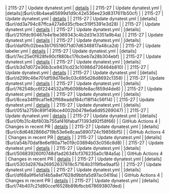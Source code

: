 | 2115-27 | Update dynatest.yml | [details]($url/7bebc31d8717f550a27cedd7d0a5363759cb81c6) |
| 2115-27 | Update dynatest.yml | [details]($url/c8b4aea65699d1d9c42e536ee23d8317611b50cf) |
| 2115-27 | Update dynatest.yml | [details]($url/953c6441d753fc022d90db446d4d0f7b97bd1777) |
| 2115-27 | Update dynatest.yml | [details]($url/dd3a794c87ffca427a6d35cfbec519f5391e3d28) |
| 2115-27 | Update dynatest.yml | [details]($url/5380967378675c46e48dc265c56d662d9d8db56d) |
| 2115-27 | Update dynatest.yml | [details]($url/210fdc90467e4e1be389343c4b2d31e3351a9b4a) |
| 2115-27 | Update dynatest.yml | [details]($url/13396f106d33b82018a5e88f8e5c2c97c629a80d) |
| 2115-27 | Update dynatest.yml | [details]($url/daf0fc02bea3b176519071d07d6348817a48ca2d) |
| 2115-27 | Update labeler.yml | [details]($url/ff8a0679f25e1e44fecf379b0c985ddb9b30f7c9) |
| 2115-27 | Update dynatest.yml | [details]($url/7ec25e0f628fe90cf880bc176cbeb7a28b304ebf) |
| 2115-27 | Update dynatest.yml | [details]($url/dfa00afb440a6d32396ae0a4e243ff6b62551968) |
| 2115-27 | Update dynatest.yml | [details]($url/b3d7d072e36b3ce9431cd23c10986d726464b810) |
| 2115-27 | Update dynatest.yml | [details]($url/1f44ae7c39082933fda3f71a40e7cc86d8a87063) |
| 2115-27 | Update dynatest.yml | [details]($url/d299c46e701df59d76e9c03c695d26d8692c1358) |
| 2115-27 | Update dynatest.yml | [details]($url/eb07834b703cabcc244f6af84adaf047ac63c37a) |
| 2115-27 | Update dynatest.yml | [details]($url/762548cc6f2244532a1fb6098bfe8acf859d4de8) |
| 2115-27 | Update dynatest.yml | [details]($url/557e718bfa3adac6eb9294913bd0d4e107afc408) |
| 2115-27 | Update dynatest.yml | [details]($url/8cea34ff9ca11e82ff68eadd184cf18f14c56f14) |
| 2115-27 | Update dynatest.yml | [details]($url/0a50f7a220ae0d96fd93bd013d127b5682bfb157) |
| 2115-27 | Update dynatest.yml | [details]($url/051a2759c89f149bce4002b0478e6a6d95269047) |
| 2115-27 | Update dynatest.yml | [details]($url/8c7993546cb051ec8381f85ce6fd2cf7930de55d) |
| 2115-27 | Update dynatest.yml | [details]($url/0fb31c4bf803b755af416fabaf71393d92f58f66) |
| GitHub Actions 4 | Changes in recent PR | [details]($url/f137a542a062216abcf3e74960f294923db3a302) |
| 2115-27 | Update dynatest.yml | [details]($url/c8d6482866d719b53e6e8caa5890724c19856bf5) |
| GitHub Actions 4 | Changes in recent PR | [details]($url/352f943d20a2e29881898f6969352919dcc1c2de) |
| 2115-27 | Update dynatest.yml | [details]($url/a54b70daf8e6ef80a71e019c03894b03c056c8d8) |
| 2115-27 | Update dynatest.yml | [details]($url/e0ad705c53179c353ce277b20983ba02f5d9857b) |
| 2115-27 | Update dynatest.yml | [details]($url/506839260f0748d1ad26341cf376235a0c184a5a) |
| GitHub Actions 4 | Changes in recent PR | [details]($url/646eeaf03ebefa80cd51fe70341bb3bb259b7d3c) |
| 2115-27 | Update dynatest.yml | [details]($url/5303d2876a26952637819c57164b3119fbe9aaf5) |
| 2115-27 | Update dynatest.yml | [details]($url/1e3498f939e8d4a052678412ef768dc559c2b1a4) |
| 2115-27 | Update dynatest.yml | [details]($url/df68a9f6e1d14b5a8ef7628d9bbfa5d97ac0419a) |
| GitHub Actions 4 | Changes in recent PR | [details]($url/9e8d2923c31759b205cef46b7e0a3d438743b3a9) |
| 2115-27 | Update dynatest.yml | [details]($url/74b407c21d80ccef6528b89bfbcb678693807ded) |
